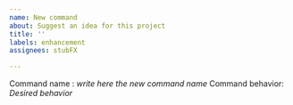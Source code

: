 ```yaml
---
name: New command
about: Suggest an idea for this project
title: ''
labels: enhancement
assignees: stubFX

---
```


Command name : 
*write here the new command name*
Command behavior:
*Desired behavior*
